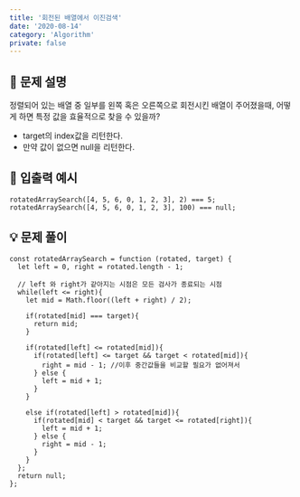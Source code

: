 ```yaml
---
title: '회전된 배열에서 이진검색'
date: '2020-08-14'
category: 'Algorithm'
private: false
---
```


## 📖 문제 설명

정렬되어 있는 배열 중 일부를 왼쪽 혹은 오른쪽으로 회전시킨 배열이 주어졌을때, 어떻게 하면 특정 값을 효율적으로 찾을 수 있을까?

- target의 index값을 리턴한다.
- 만약 값이 없으면 null을 리턴한다.

## 🧪 입출력 예시

```
rotatedArraySearch([4, 5, 6, 0, 1, 2, 3], 2) === 5;
rotatedArraySearch([4, 5, 6, 0, 1, 2, 3], 100) === null;
```

## 💡 문제 풀이

```
const rotatedArraySearch = function (rotated, target) {
  let left = 0, right = rotated.length - 1;

  // left 와 right가 같아지는 시점은 모든 검사가 종료되는 시점
  while(left <= right){
    let mid = Math.floor((left + right) / 2);

    if(rotated[mid] === target){
      return mid;
    }

    if(rotated[left] <= rotated[mid]){
      if(rotated[left] <= target && target < rotated[mid]){
        right = mid - 1; //이후 중간값들을 비교할 필요가 없어져서
      } else {
        left = mid + 1;
      }
    }

    else if(rotated[left] > rotated[mid]){
      if(rotated[mid] < target && target <= rotated[right]){
        left = mid + 1;
      } else {
        right = mid - 1;
      }
    }
  };
  return null;
};
```
